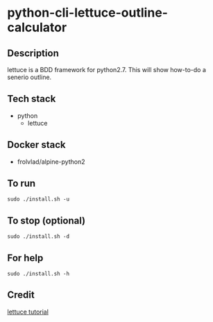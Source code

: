 # python-cli-lettuce-outline-calculator

## Description
lettuce is a BDD framework for
python2.7. This will show how-to-do
a senerio outline.

## Tech stack
- python
  - lettuce

## Docker stack
- frolvlad/alpine-python2

## To run
`sudo ./install.sh -u`

## To stop (optional)
`sudo ./install.sh -d`

## For help
`sudo ./install.sh -h`

## Credit
[lettuce tutorial](https://codefellows.github.io/sea-python-401d2/lectures/lettuce.html)
